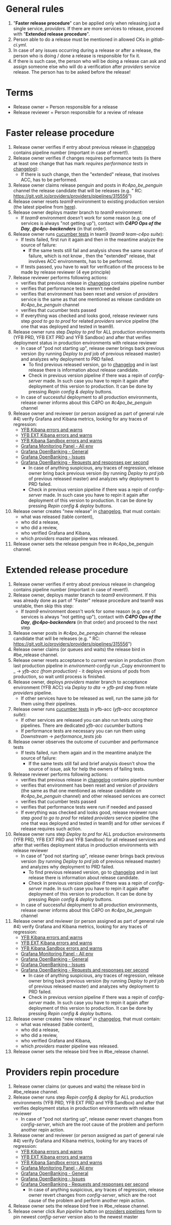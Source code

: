 # General rules
1) "**Faster release procedure**" can be applied only when releasing just a single service, _providers_. If there are more services to release, proceed with "**Extended release procedure**".
2) Person able to do a release must be mentioned in allowed CKs in _gitlab-ci.yml_.
3) In case of any issues occurring during a release or after a release, the person who is doing / done a release is responsible for fix it.
4) If there is such case, the person who will be doing a release can ask and assign someone else who will do a verification after _providers_ service release. The person has to be asked before the release!

# Terms
* Release owner = Person responsible for a release
* Release reviewer = Person responsible for a review of release

# Faster release procedure
1) Release owner verifies if entry about previous release in [changelog][1] contains pipeline number (important in case of revert!).
2) Release owner verifies if changes requires performance tests (is there at least one change that has mark *requires
   performance tests* in [changelog][1]):
    * If there is such change, then the "extended" release, that involves ACC, has to be performed.
3) Release owner claims release penguin and posts in _#c4po_be_penguin_ channel the release candidate that will be releases (e.g. "
   RC: https://git.yolt.io/providers/providers/pipelines/315556")
4) Release owner resets _team9_ environment to existing production version (the latest pipeline from [here][3]).
5) Release owner deploys master branch to _team9_ environment:
    * If _team9_ environment doesn't work for some reason (e.g. one of services is always "not getting up"), contact with _**C4PO Ops of the Day**_, _**@c4po-backenders**_ (in that order).
6) Release owner runs [cucumber tests][2] in team9 (_team9 team-c4po suite_):
    * If tests failed, first run it again and then in the meantime analyze the source of failure:
        * If the same tests still fail and analysis shows the same source of failure, which is not know , then the "extended" release, that involves ACC environments, has to be performed.
    * If tests passed, you have to wait for verification of the process to be made by release reviewer (4 eye principle)
7) Release reviewer performs following actions:
   * verifies that previous release in [changelog][1] contains pipeline number
   * verifies that performance tests weren't needed
   * verifies that environment has been reset and version of _providers_ service is the same as that one mentioned as release candidate on _#c4po_be_penguin_ channel
   * verifies that cucumber tests passed
   * If everything was checked and looks good, release reviewer runs step _good to go to prod_ for related _providers_ service pipeline (the one that was deployed and tested in team9).
8) Release owner runs step _Deploy to prd_ for ALL production environments (YFB PRD, YFB EXT PRD and YFB Sandbox) and after that verifies deployment status in production environments with release reviewer
    * In case of "pod not starting up", release owner brings back previous version (by running _Deploy to prd_ job of
      previous released master) and analyzes why deployment to PRD failed.
        * To find previous released version, go to [changelog][1] and in last release there is information about release
          candidate.
        * Check in previous version pipeline if there was a repin of _config-server_ made. In such case you have to repin it again after deployment of this version to production. It can be done by pressing _Repin config &amp; deploy_ buttons.
    * In case of successful deployment to all production environments, release owner informs about this C4PO on _#c4po_be_penguin_ channel
9) Release owner and reviewer (or person assigned as part of general rule #4) verify Grafana and Kibana metrics, looking for any traces of regression:
    * [YFB Kibana errors and warns][4]
    * [YFB EXT Kibana errors and warns][5]
    * [YFB Kibana Sandbox errors and warns][6]
    * [Grafana Monitoring Panel - All env][7]
    * [Grafana OpenBanking - General][8]
    * [Grafana OpenBanking - Issues][9]
    * [Grafana OpenBanking - Requests and responses per second][10]
        * In case of anything suspicious, any traces of regression, release owner bring back previous version (by running _Deploy to prd_ job of previous released master) and analyzes why deployment to PRD failed.
        * Check in previous version pipeline if there was a repin of _config-server_ made. In such case you have to repin it again after deployment of this version to production. It can be done by pressing _Repin config &amp; deploy_ buttons.
10) Release owner creates "new release" in [changelog][1], that must contain:
     * what was released (table content),
     * who did a release,
     * who did a review,
     * who verified Grafana and Kibana,
     * which _providers_ master pipeline was released.
11) Release owner sets the release penguin free in #c4po_be_penguin channel.

# Extended release procedure
1) Release owner verifies if entry about previous release in changelog contains pipeline number (important in case of revert!).
2) Release owner, deploys master branch to _team9_ environment. If this was already done as part of "Faster" release
   procedure and team9 was unstable, then skip this step:
    * If _team9_ environment doesn't work for some reason (e.g. one of services is always "not getting up"), contact
      with _**C4PO Ops of the Day**_, _**@c4po-backenders**_ (in that order) and proceed to the next step
3) Release owner posts in  _#c4po_be_penguin_ channel the release candidate that will be releases (e.g. "
   RC: https://git.yolt.io/providers/providers/pipelines/315556")
4) Release owner claims (or queues and waits) the release bird in #be_release channel.
5) Release owner resets acceptance to current version in production (from last production pipeline in _environment-config_ run _Copy environment to _ -> _yfb-acc (from production)_ - it deploys versions of pods from production, so wait until process is finished.
6) Release owner, deploys _providers_ master branch to acceptance environment (YFB ACC) via _Deploy to dta_ -> _yfb-prd_ step from relate _providers_ pipeline.
    * If other services have to be released as well, run the same job for them using their pipelines.
7) Release owner runs [cucumber tests][2] in yfb-acc (_yfb-acc acceptance suite_):
    * If other services are released you can also run tests using their pipelines. There are dedicated _yfb-acc cucumber_ buttons
    * If performance tests are necessary you can run them using _Downstream_ -> _performance_tests_ job
8) Release owner observes the outcome of cucumber and performance tests
    * If tests failed, run them again and in the meantime analyze the source of failure:
        * If the same tests still fail and brief analysis doesn't show the source of issue, ask for help the owners of failing tests.
9) Release reviewer performs following actions:
    * verifies that previous release in [changelog][1] contains pipeline number
    * verifies that environment has been reset and version of _providers_ (the same as that one mentioned as release candidate on _#c4po_be_penguin_ channel) and other released services are correct
    * verifies that cucumber tests passed
    * verifies that performance tests were run if needed and passed
    * If everything was checked and looks good, release reviewer runs step _good to go to prod_ for related _providers_ service pipeline (the one that was deployed and tested in team9) and for other services if release requires such action.
10) Release owner runs step _Deploy to prd_ for ALL production environments (YFB PRD, YFB EXT PRD and YFB Sandbox) for all released services and after that verifies deployment status in production environments with release reviewer
    * In case of "pod not starting up", release owner brings back previous version (by running _Deploy to prd_ job of
      previous released master) and analyzes why deployment to PRD failed.
        * To find previous released version, go to [changelog][1] and in last release there is information about release
          candidate.
        * Check in previous version pipeline if there was a repin of _config-server_ made. In such case you have to repin it again after deployment of this version to production. It can be done by pressing _Repin config &amp; deploy_ buttons.
    * In case of successful deployment to all production environments, release owner informs about this C4PO on _#c4po_be_penguin_ channel
11) Release owner and reviewer (or person assigned as part of general rule #4) verify Grafana and Kibana metrics, looking for any traces of regression:
    * [YFB Kibana errors and warns][4]
    * [YFB EXT Kibana errors and warns][5]
    * [YFB Kibana Sandbox errors and warns][6]
    * [Grafana Monitoring Panel - All env][7]
    * [Grafana OpenBanking - General][8]
    * [Grafana OpenBanking - Issues][9]
    * [Grafana OpenBanking - Requests and responses per second][10]
        * In case of anything suspicious, any traces of regression, release owner bring back previous version (by running _Deploy to prd_ job of previous released master) and analyzes why deployment to PRD failed.
        * Check in previous version pipeline if there was a repin of _config-server_ made. In such case you have to repin it again after deployment of this version to production. It can be done by pressing _Repin config &amp; deploy_ buttons.
13) Release owner creates "new release" in [changelog][1], that must contain:
    * what was released (table content),
    * who did a release,
    * who did a review,
    * who verified Grafana and Kibana,
    * which _providers_ master pipeline was released.
14) Release owner sets the release bird free in #be_release channel.

# Providers repin procedure
1) Release owner claims (or queues and waits) the release bird in #be_release channel.
2) Release owner runs step _Repin config & deploy_ for ALL production environments (YFB PRD, YFB EXT PRD and YFB Sandbox) and after that verifies deployment status in production environments with release reviewer
    * In case of "pod not starting up", release owner revert changes from _config-server_, which are the root cause of the problem and perform another repin action.
3) Release owner and reviewer (or person assigned as part of general rule #4) verify Grafana and Kibana metrics, looking for any traces of regression:
    * [YFB Kibana errors and warns][4]
    * [YFB EXT Kibana errors and warns][5]
    * [YFB Kibana Sandbox errors and warns][6]
    * [Grafana Monitoring Panel - All env][7]
    * [Grafana OpenBanking - General][8]
    * [Grafana OpenBanking - Issues][9]
    * [Grafana OpenBanking - Requests and responses per second][10]
        * In case of anything suspicious, any traces of regression, release owner revert changes from _config-server_, which are the root cause of the problem and perform another repin action.
4) Release owner sets the release bird free in #be_release channel.
5) Release owner click _Run pipeline_ button on [providers pipelines][11] form to pin newest _config-server_ version also to the newest master

[1]: https://yolt.atlassian.net/wiki/spaces/LOV/pages/3903043/C4PO+owned+services+changelog "Providers Changelog"
[2]: https://git.yolt.io/backend/cucumber-tests/-/pipelines "Cucumber tests"
[3]: https://git.yolt.io/deployment/environment-config/-/pipelines?page=1&scope=all&ref=production "Production pipelines"
[4]: https://kibana.yfb-prd.yolt.io/goto/601f9ea496ea7bf66de747771da69cf0 "Kibana YFB PRD"
[5]: https://kibana.yfb-ext-prd.yolt.io/goto/ef15b45560756118a9208eeefb4a5b52 "Kibana YFB EXT PRD"
[6]: https://kibana.yfb-sandbox.yolt.io/goto/581ad9ee24393ea933291b0a5b5f6f59 "Kibana YFB Sandbox"
[7]: https://grafana.yolt.io/d/LU5G3rEMk/monitoring-panel-all-env?orgId=1 "Grafana Monitoring Panel - All env"
[8]: https://grafana.yolt.io/d/0x0BJt4Gk/open-banking-management-information-general?orgId=1 "Grafana OpenBanking - General"
[9]: https://grafana.yolt.io/d/FFBL1t4Mz/open-banking-management-information-issues?orgId=1 "Grafana OpenBanking - Issues"
[10]: https://grafana.yolt.io/d/YF-8JpVMz/open-banking-management-information-requests-and-responses-per-second?orgId=1 "Grafana OpenBanking - Requests and responses per second"
[11]: https://git.yolt.io/providers/providers/-/pipelines "Providers pipelines"
